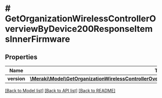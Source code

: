 # # GetOrganizationWirelessControllerOverviewByDevice200ResponseItemsInnerFirmware

## Properties

Name | Type | Description | Notes
------------ | ------------- | ------------- | -------------
**version** | [**\Meraki\Model\GetOrganizationWirelessControllerOverviewByDevice200ResponseItemsInnerFirmwareVersion**](GetOrganizationWirelessControllerOverviewByDevice200ResponseItemsInnerFirmwareVersion.md) |  | [optional]

[[Back to Model list]](../../README.md#models) [[Back to API list]](../../README.md#endpoints) [[Back to README]](../../README.md)

